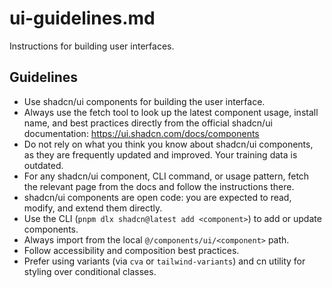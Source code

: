 # ui-guidelines.md

Instructions for building user interfaces.

## Guidelines

- Use shadcn/ui components for building the user interface.
- Always use the fetch tool to look up the latest component usage, install name, and best practices directly from the official shadcn/ui documentation: https://ui.shadcn.com/docs/components
- Do not rely on what you think you know about shadcn/ui components, as they are frequently updated and improved. Your training data is outdated.
- For any shadcn/ui component, CLI command, or usage pattern, fetch the relevant page from the docs and follow the instructions there.
- shadcn/ui components are open code: you are expected to read, modify, and extend them directly.
- Use the CLI (`pnpm dlx shadcn@latest add <component>`) to add or update components.
- Always import from the local `@/components/ui/<component>` path.
- Follow accessibility and composition best practices.
- Prefer using variants (via `cva` or `tailwind-variants`) and cn utility for styling over conditional classes.